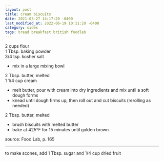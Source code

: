 ```yaml
---
layout: post
title: cream biscuits
date: 2021-03-27 14:17:29 -0400
last_modified_at: 2022-06-19 10:11:20 -0400
category: sides
tags: bread breakfast british foodlab
---
```


2 cups flour  
1 Tbsp. baking powder  
3/4 tsp. kosher salt  
* mix in a large mixing bowl

2 Tbsp. butter, melted  
1 1/4 cup cream  
* melt butter, pour with cream into dry ingredients and mix until a soft dough forms
* knead until dough firms up, then roll out and cut biscuits (rerolling as needed)

2 Tbsp. butter, melted  
* brush biscuits with melted butter
* bake at 425°F for 15 minutes until golden brown

source: Food Lab, p. 165

---

to make scones, add 1 Tbsp. sugar and 1/4 cup dried fruit

